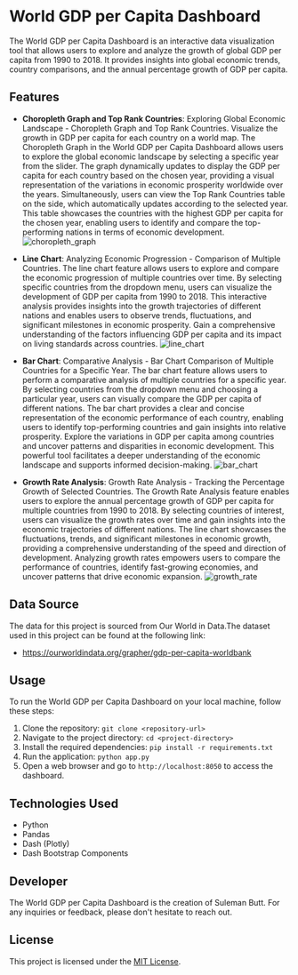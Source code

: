 # World GDP per Capita Dashboard

The World GDP per Capita Dashboard is an interactive data visualization tool that allows users to explore and analyze the growth of global GDP per capita from 1990 to 2018. It provides insights into global economic trends, country comparisons, and the annual percentage growth of GDP per capita.

## Features

- **Choropleth Graph and Top Rank Countries**: Exploring Global Economic Landscape - Choropleth Graph and Top Rank Countries. Visualize the growth in GDP per capita for each country on a world map. The Choropleth Graph in the World GDP per Capita Dashboard allows users to explore the global economic landscape by selecting a specific year from the slider. The graph dynamically updates to display the GDP per capita for each country based on the chosen year, providing a visual representation of the variations in economic prosperity worldwide over the years. Simultaneously, users can view the Top Rank Countries table on the side, which automatically updates according to the selected year. This table showcases the countries with the highest GDP per capita for the chosen year, enabling users to identify and compare the top-performing nations in terms of economic development.
![choropleth_graph](https://github.com/1010sb/world_gdp_per_capita_dashboard/assets/96765388/b23a30cf-92fa-4ff3-b2b6-b9e077b26e01)




- **Line Chart**: Analyzing Economic Progression - Comparison of Multiple Countries. The line chart feature allows users to explore and compare the economic progression of multiple countries over time. By selecting specific countries from the dropdown menu, users can visualize the development of GDP per capita from 1990 to 2018. This interactive analysis provides insights into the growth trajectories of different nations and enables users to observe trends, fluctuations, and significant milestones in economic prosperity. Gain a comprehensive understanding of the factors influencing GDP per capita and its impact on living standards across countries.
![line_chart](https://github.com/1010sb/world_gdp_per_capita_dashboard/assets/96765388/e0b673da-5fd0-42f3-be27-760895de9e87)


- **Bar Chart**: Comparative Analysis - Bar Chart Comparison of Multiple Countries for a Specific Year. The bar chart feature allows users to perform a comparative analysis of multiple countries for a specific year. By selecting countries from the dropdown menu and choosing a particular year, users can visually compare the GDP per capita of different nations. The bar chart provides a clear and concise representation of the economic performance of each country, enabling users to identify top-performing countries and gain insights into relative prosperity. Explore the variations in GDP per capita among countries and uncover patterns and disparities in economic development. This powerful tool facilitates a deeper understanding of the economic landscape and supports informed decision-making.
![bar_chart](https://github.com/1010sb/world_gdp_per_capita_dashboard/assets/96765388/98b034b8-c0e6-4fa7-b5cb-1c6c05977933)



- **Growth Rate Analysis**: Growth Rate Analysis - Tracking the Percentage Growth of Selected Countries. The Growth Rate Analysis feature enables users to explore the annual percentage growth of GDP per capita for multiple countries from 1990 to 2018. By selecting countries of interest, users can visualize the growth rates over time and gain insights into the economic trajectories of different nations. The line chart showcases the fluctuations, trends, and significant milestones in economic growth, providing a comprehensive understanding of the speed and direction of development. Analyzing growth rates empowers users to compare the performance of countries, identify fast-growing economies, and uncover patterns that drive economic expansion.
![growth_rate](https://github.com/1010sb/world_gdp_per_capita_dashboard/assets/96765388/76c8fe2b-344d-409a-ba17-c8f1f55d71af)



## Data Source

The data for this project is sourced from Our World in Data.The dataset used in this project can be found at the following link:

- https://ourworldindata.org/grapher/gdp-per-capita-worldbank

## Usage

To run the World GDP per Capita Dashboard on your local machine, follow these steps:

1. Clone the repository: `git clone <repository-url>`
2. Navigate to the project directory: `cd <project-directory>`
3. Install the required dependencies: `pip install -r requirements.txt`
4. Run the application: `python app.py`
5. Open a web browser and go to `http://localhost:8050` to access the dashboard.

## Technologies Used

- Python
- Pandas
- Dash (Plotly)
- Dash Bootstrap Components

## Developer

The World GDP per Capita Dashboard is the creation of Suleman Butt. For any inquiries or feedback, please don't hesitate to reach out.
## License

This project is licensed under the [MIT License](LICENSE).
